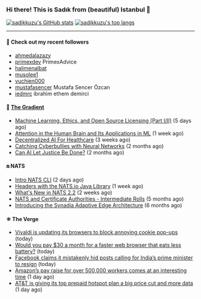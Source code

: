 ### Hi there! This is Sadık from (beautiful) Istanbul 👋

[![sadikkuzu's GitHub stats](https://github-readme-stats.vercel.app/api?username=sadikkuzu&show_icons=true&theme=dark&hide=stars&hide_title=true)](https://github.com/sadikkuzu)
[![sadikkuzu's top langs](https://github-readme-stats.vercel.app/api/top-langs/?username=sadikkuzu&langs_count=6&layout=compact&theme=dark&hide_title=true)](https://github.com/sadikkuzu)

---

#### 🔭 Check out my recent followers

- [ahmedalazazy](https://github.com/ahmedalazazy) 
- [primexdev](https://github.com/primexdev) PrimexAdvice
- [halimenalbat](https://github.com/halimenalbat) 
- [musolee1](https://github.com/musolee1) 
- [vuchien000](https://github.com/vuchien000) 
- [mustafasencer](https://github.com/mustafasencer) Mustafa Sencer Özcan
- [iedmrc](https://github.com/iedmrc) ibrahim ethem demirci


#### 🔻 [The Gradient](https://thegradient.pub)

- [Machine Learning, Ethics, and Open Source Licensing (Part I/II)](https://thegradient.pub/machine-learning-ethics-and-open-source-licensing/) (5 days ago)
- [Attention in the Human Brain and Its Applications in ML](https://thegradient.pub/attention-in-human-brain-and-its-applications-in-ml/) (1 week ago)
- [Decentralized AI For Healthcare](https://thegradient.pub/decentralized-ai-for-healthcare/) (3 weeks ago)
- [Catching Cyberbullies with Neural Networks](https://thegradient.pub/catching-cyberbullies-with-neural-networks/) (2 months ago)
- [Can AI Let Justice Be Done?](https://thegradient.pub/robot-judges/) (2 months ago)


#### 🔛 NATS

- [Intro NATS CLI](https://nats.io/blog/nats-cli-intro/) (2 days ago)
- [Headers with the NATS.io Java Library](https://nats.io/blog/headers-java-client/) (1 week ago)
- [What&#39;s New in NATS 2.2](https://nats.io/blog/nats-whats-new-22/) (2 weeks ago)
- [NATS and Certificate Authorities - Intermediate Rolls](https://nats.io/blog/nats-blogpost-ca/) (5 months ago)
- [Introducing the Synadia Adaptive Edge Architecture](https://nats.io/blog/synadia-adaptive-edge/) (6 months ago)


#### ⚛ The Verge

- [Vivaldi is updating its browsers to block annoying cookie pop-ups](https://www.theverge.com/2021/4/29/22408098/vivaldi-cookie-crumbler-blocks-pop-ups-floc-gdpr) (today)
- [Would you pay $30 a month for a faster web browser that eats less battery?](https://www.theverge.com/2021/4/29/22408818/mighty-browser-chrome-cloud-streaming-web) (today)
- [Facebook claims it mistakenly hid posts calling for India’s prime minister to resign](https://www.theverge.com/2021/4/28/22408334/facebook-hides-modi-resign-posts-restore-investigation) (today)
- [Amazon’s pay raise for over 500,000 workers comes at an interesting time](https://www.theverge.com/2021/4/28/22408440/amazon-hourly-wage-increase-2021-factory-delivery-workers) (1 day ago)
- [AT&amp;T is giving its top prepaid hotspot plan a big price cut and more data](https://www.theverge.com/2021/4/28/22408326/att-mobile-internet-hotspot-prepaid-plan-5g) (1 day ago)



